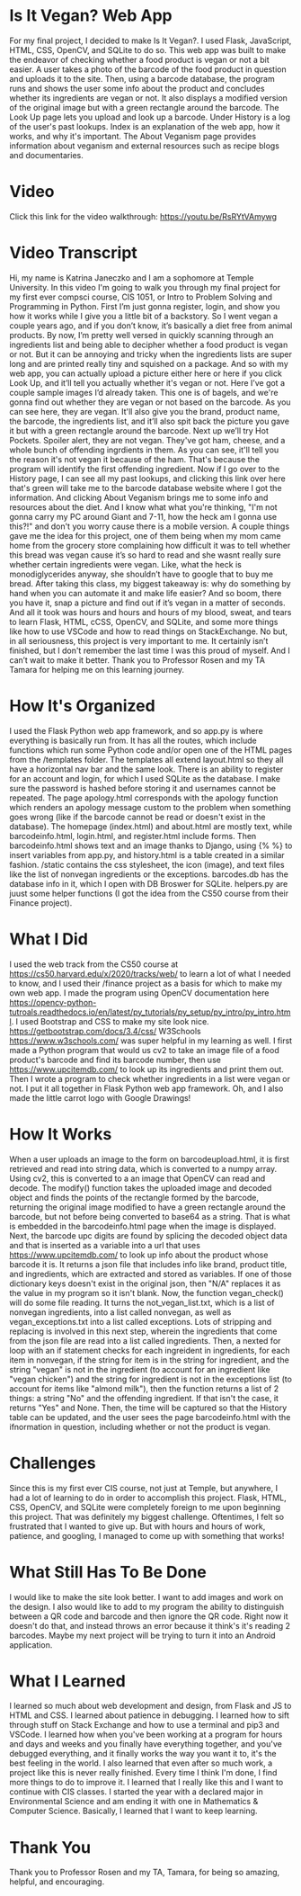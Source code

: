 # Is It Vegan? Web App
For my final project, I decided to make Is It Vegan?. I used Flask, JavaScript, HTML, CSS, OpenCV, and SQLite to do so.
This web app was built to make the endeavor of checking whether a food product is vegan or not a bit easier. 
A user takes a photo of the barcode of the food product in question and uploads it to the site. 
Then, using a barcode database, the program runs and shows the user some info about the product and concludes whether its ingredients are vegan or not.
It also displays a modified version of the original image but with a green rectangle around the barcode.
The Look Up page lets you upload and look up a barcode. 
Under History is a log of the user's past lookups.
Index is an explanation of the web app, how it works, and why it's important.
The About Veganism page provides information about veganism and external resources such as recipe blogs and documentaries.

# Video
Click this link for the video walkthrough: https://youtu.be/RsRYtVAmywg 

# Video Transcript
Hi, my name is Katrina Janeczko and I am a sophomore at Temple University. 
In this video I'm going to walk you through my final project for my first ever compsci course, CIS 1051, or Intro to Problem Solving and Programming in Python. 
First I’m just gonna register, login, and show you how it works while I give you a little bit of a backstory.
So I went vegan a couple years ago, and if you don’t know, it’s basically a diet free from animal products. 
By now, I’m pretty well versed in quickly scanning through an ingredients list and being able to decipher whether a food product is vegan or not. 
But it can be annoying and tricky when the ingredients lists are super long and are printed really tiny and squished on a package. 
And so with my web app, you can actually upload a picture either here or here if you click Look Up, and it’ll tell you actually whether it's vegan or not. 
Here I’ve got a couple sample images I’d already taken. This one is of bagels, and we're gonna find out whether they are vegan or not based on the barcode.
As you can see here, they are vegan. It'll also give you the brand, product name, the barcode, the ingredients list,
and it’ll also spit back the picture you gave it but with a green rectangle around the barcode. 
Next up we’ll try Hot Pockets. Spoiler alert, they are not vegan.
They've got ham, cheese, and a whole bunch of offending ingrdients in them.
As you can see, it'll tell you the reason it's not vegan it because of the ham. That's because the program will identify the first offending ingredient.
Now if I go over to the History page, I can see all my past lookups, 
and clicking this link over here that's green will take me to the barcode database website where I got the information. 
And clicking About Veganism brings me to some info and resources about the diet. 
And I know what what you're thinking, "I'm not gonna carry my PC around Giant and 7-11, how the heck am I gonna use this?!" 
and don't you worry cause there is a mobile version.
A couple things gave me the idea for this project, one of them being when my mom came home from the grocery store complaining how difficult it was to tell whether this bread was vegan cause it’s so hard to read and she wasnt really sure whether certain ingredients were vegan. 
Like, what the heck is monodiglycerides anyway, she shouldn’t have to google that to buy me bread.
After taking this class, my biggest takeaway is: why do something by hand when you can automate it and make life easier?
And so boom, there you have it, snap a picture and find out if it’s vegan in a matter of seconds.
And all it took was hours and hours and hours of my blood, sweat, and tears to learn Flask, HTML, cCSS, OpenCV, and SQLite,
and some more things like how to use VSCode and how to read things on StackExchange.
No but, in all seriousness, this project is very important to me. It certainly isn’t finished, but I don't remember the last time I was this proud of myself. 
And I can’t wait to make it better. Thank you to Professor Rosen and my TA Tamara for helping me on this learning journey.

# How It's Organized
I used the Flask Python web app framework, and so app.py is where everything is basically run from. 
It has all the routes, which include functions which run some Python code and/or open one of the HTML pages from the /templates folder.
The templates all extend layout.html so they all have a horizontal nav bar and the same look.
There is an ability to register for an account and login, for which I used SQLite as the database. 
I make sure the password is hashed before storing it and usernames cannot be repeated.
The page apology.html corresponds with the apology function which renders an apology message custom to the problem when something goes wrong 
(like if the barcode cannot be read or doesn't exist in the database).
The homepage (index.html) and about.html are mostly text, while barcodeinfo.html, login.html, and register.html include forms. 
Then barcodeinfo.html shows text and an image thanks to Django, using {% %} to insert variables from app.py, and history.html is a table created in a similar fashion.
/static contains the css stylesheet, the icon (image), and text files like the list of nonvegan ingredients or the exceptions.
barcodes.db has the database info in it, which I open with DB Broswer for SQLite.
helpers.py are juust some helper functions (I got the idea from the CS50 course from their Finance project).

# What I Did
I used the web track from the CS50 course at https://cs50.harvard.edu/x/2020/tracks/web/ to learn a lot of what I needed to know, and I used their /finance project as a basis for which to make my own web app.
I made the program using OpenCV documentation here https://opencv-python-tutroals.readthedocs.io/en/latest/py_tutorials/py_setup/py_intro/py_intro.html.
I used Bootstrap and CSS to make my site look nice. https://getbootstrap.com/docs/3.4/css/
W3Schools https://www.w3schools.com/ was super helpful in my learning as well. 
I first made a Python program that would us cv2 to take an image file of a food product's barcode and find its barcode number, then use https://www.upcitemdb.com/ to look up its ingredients and print them out.
Then I wrote a program to check whether ingredients in a list were vegan or not. I put it all together in Flask Python web app framework.
Oh, and I also made the little carrot logo with Google Drawings!

# How It Works
When a user uploads an image to the form on barcodeupload.html, it is first retrieved and read into string data, 
which is converted to a numpy array.
Using cv2, this is converted to a an image that OpenCV can read and decode. 
The modify() function takes the uploaded image and decoded object and finds the points of the rectangle formed by the barcode, 
returning the original image modified to have a green rectangle around the barcode, but not before being converted to base64 as a string.
That is what is embedded in the barcodeinfo.html page when the image is displayed.
Next, the barcode upc digits are found by splicing the decoded object data and that is inserted as a variable into a url that
uses https://www.upcitemdb.com/ to look up info about the product whose barcode it is.
It returns a json file that includes info like brand, product title, and ingredients, which are extracted and stored as variables.
If one of those dictionary keys doesn't exist in the original json, then "N/A" replaces it as the value in my program so it isn't blank.
Now, the function vegan_check() will do some file reading. 
It turns the not_vegan_list.txt, which is a list of nonvegan ingredients, into a list called nonvegan, as well as vegan_exceptions.txt into a list called exceptions.
Lots of stripping and replacing is involved in this next step, wherein the ingredients that come from the json file
are read into a list called ingredients.
Then, a nexted for loop with an if statement checks for each ingreident in ingredients, for each item in nonvegan,
if the string for item is in the string for ingredient, and the string "vegan" is not in the ingredient (to account for an ingredient like "vegan chicken")
and the string for ingredient is not in the exceptions list (to account for items like "almond milk"),
then the function returns a list of 2 things: a string "No" and the offending ingredient.
If that isn't the case, it returns "Yes" and None.
Then, the time will be captured so that the History table can be updated,
and the user sees the page barcodeinfo.html with the ifnormation in question, including 
whether or not the product is vegan.

# Challenges
Since this is my first ever CIS course, not just at Temple, but anywhere, I had a lot of learning to do in order to accomplish this project.
Flask, HTML, CSS, OpenCV, and SQLite were completely foreign to me upon beginning this project.
That was definitely my biggest challenge. Oftentimes, I felt so frustrated that I wanted to give up. 
But with hours and hours of work, patience, and googling, I managed to come up with something that works!

# What Still Has To Be Done
I would like to make the site look better. I want to add images and work on the design.
I also would like to add to my program the ability to distinguish between a QR code and barcode and then ignore the QR code.
Right now it doesn't do that, and instead throws an error because it think's it's reading 2 barcodes.
Maybe my next project will be trying to turn it into an Android application.

# What I Learned
I learned so much about web development and design, from Flask and JS to HTML and CSS. 
I learned about patience in debugging. 
I learned how to sift through stuff on Stack Exchange and how to use a terminal and pip3 and VSCode.
I learned how when you've been working at a program for hours and days and weeks and you finally have everything together,
and you've debugged everything, and it finally works the way you want it to, it's the best feeling in the world.
I also learned that even after so much work, a project like this is never really finished. Every time I think I'm done, I find more things to do to improve it.
I learned that I really like this and I want to continue with CIS classes. 
I started the year with a declared major in Environmental Science and am ending it with one in Mathematics & Computer Science.
Basically, I learned that I want to keep learning.

# Thank You
Thank you to Professor Rosen and my TA, Tamara, for being so amazing, helpful, and encouraging.

